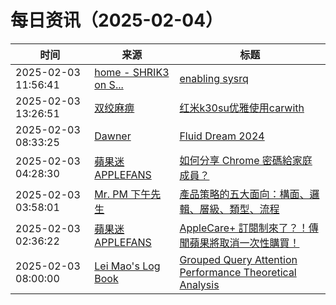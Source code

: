 ﻿# 每日资讯（2025-02-04）

|时间|来源|标题|
|---|---|---|
|2025-02-03 11:56:41|[home - SHRIK3 on S...](https://shrik3.com/index.xml)|[enabling sysrq](https://shrik3.com/post/userland/sysrq/)|
|2025-02-03 13:26:51|[双绞麻痹](https://numb.tech/atom.xml)|[红米k30su优雅使用carwith](https://numb.tech/2025/02/03/redmiK30su-withcar/)|
|2025-02-03 08:33:25|[Dawner](https://dawner.top/atom.xml)|[Fluid Dream 2024](https://dawner.top/posts/fluid-dream-2024/)|
|2025-02-03 04:28:30|[蘋果迷 APPLEFANS](https://applefans.today/feed/)|[如何分享 Chrome 密碼給家庭成員？](https://applefans.today/2025-02-how-to-share-password-to-family/)|
|2025-02-03 03:58:01|[Mr. PM 下午先生](http://feeds.feedburner.com/pmmustknow)|[產品策略的五大面向：構面、邏輯、層級、類型、流程](https://mrpm.cc/1754/)|
|2025-02-03 02:36:22|[蘋果迷 APPLEFANS](https://applefans.today/feed/)|[AppleCare+ 訂閱制來了？！傳聞蘋果將取消一次性購買！](https://applefans.today/2025-02-apple-maybe-will-change-applecare-plus-policy/)|
|2025-02-03 08:00:00|[Lei Mao's Log Book](https://leimao.github.io/atom.xml)|[Grouped Query Attention Performance Theoretical Analysis](https://leimao.github.io/blog/Grouped-Query-Attention-Performance-Theoretical-Analysis/)|
